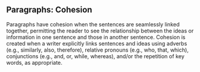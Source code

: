 ## Paragraphs: Cohesion

Paragraphs have cohesion when the sentences are seamlessly linked together, permitting the reader to see the relationship between the ideas or information in one sentence and those in another sentence.  Cohesion is created when a writer explicitly links sentences and ideas using adverbs (e.g., similarly, also, therefore), relative pronouns (e.g., who, that, which), conjunctions (e.g., and, or, while, whereas), and/or the repetition of key words, as appropriate.
